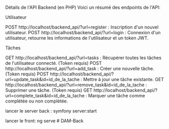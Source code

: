 Détails de l'API Backend (en PHP)
Voici un résumé des endpoints de l'API:

Utilisateur

POST http://localhost/backend_api/?url=register : Inscription d'un nouvel utilisateur.
POST http://localhost/backend_api/?url=login : Connexion d'un utilisateur, retourne les informations de l'utilisateur et un token JWT.

Tâches

GET http://localhost/backend_api/?url=tasks : Récupérer toutes les tâches de l'utilisateur connecté. (Token requis)
POST http://localhost/backend_api/?url=add_task : Créer une nouvelle tâche. (Token requis)
POST http://localhost/backend_api/?url=update_task&id=id_de_la_tache : Mettre à jour une tâche existante.
GET http://localhost/backend_api/?url=remove_task&id=id_de_la_tache : Supprimer une tâche. (Token requis)
GET http://localhost/backend_api/?url=complete_task&id=id_de_la_tache : Marquer une tâche comme complétée ou non complétée.

lancer le server back :
symfony server:start

lancer le front:
ng serve
#   D A M - B a c k  
 